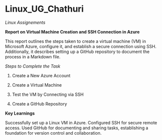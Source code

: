 # Linux_UG_Chathuri
_Linux Assignements_

**Report on Virtual Machine Creation and SSH Connection in Azure**

This report outlines the steps taken to create a virtual machine (VM) in Microsoft Azure, configure it, and establish a secure connection using SSH. Additionally, it describes setting up a GitHub repository to document the process in a Markdown file.

_Steps to Complete the Task_

1. Create a New Azure Account

2. Create a Virtual Machine

3. Test the VM by Connecting via SSH

4. Create a GitHub Repository

**Key Learnings**

Successfully set up a Linux VM in Azure.
Configured SSH for secure remote access.
Used GitHub for documenting and sharing tasks, establishing a foundation for version control and collaboration.